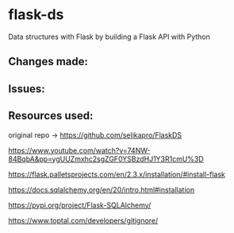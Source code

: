 # flask-ds
Data structures with Flask by building a Flask API with Python

## Changes made: 


## Issues: 


## Resources used:

original repo -> https://github.com/selikapro/FlaskDS

https://www.youtube.com/watch?v=74NW-84BqbA&pp=ygUUZmxhc2sgZGF0YSBzdHJ1Y3R1cmU%3D

https://flask.palletsprojects.com/en/2.3.x/installation/#install-flask

https://docs.sqlalchemy.org/en/20/intro.html#installation

https://pypi.org/project/Flask-SQLAlchemy/

https://www.toptal.com/developers/gitignore/